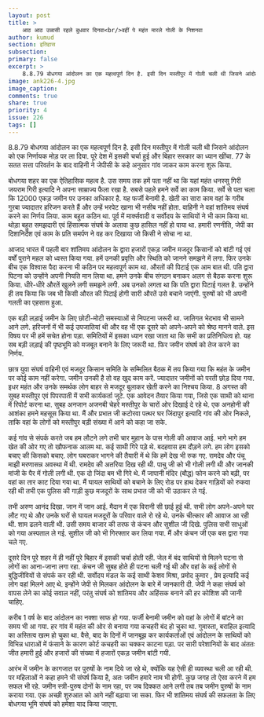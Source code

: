 ```yaml
---
layout: post
title: >
    आठ आठ उन्नासी रहले बुधवार दिनवा<br/>वहीं पे महंत मारले गोली के निशनवा 
author: kumud
section: इतिहास
subsection:
primary: false
excerpt: >
    8.8.79 बोधगया आंदोलन का एक महत्वपूर्ण दिन है. इसी दिन मस्तीपुर में गोली चली थी जिसने आंदोलन को एक निर्णायक मोड़ पर ला दिया. पूरे देश में इसकी चर्चा हुई और बिहार सरकार का ध्यान खींचा. 77 के सतत सत्ता परिवर्तन के बाद वाहिनी ने जेपीसी के कहे अनुसार गांव जाकर काम करना शुरू किया.
image: ank226-4.jpg
image_caption: 
comments: true
share: true
priority: 4
issue: 226
tags: []
---
```


8.8.79 बोधगया आंदोलन का एक महत्वपूर्ण दिन है. इसी दिन मस्तीपुर में गोली चली थी जिसने आंदोलन को एक निर्णायक मोड़ पर ला दिया. पूरे देश में इसकी चर्चा हुई और बिहार सरकार का ध्यान खींचा. 77 के सतत सत्ता परिवर्तन के बाद वाहिनी ने जेपीसी के कहे अनुसार गांव जाकर काम करना शुरू किया.

बोधगया शहर का एक ऐतिहासिक महत्व है. उस समय तक हमें पता नहीं था कि यहां महंत धनस्सु गिरी जयराम गिरी इत्यादि ने अपना साम्राज्य फैला रखा है. सबसे पहले हमने सर्वे का काम किया. सर्वे से पता चला कि 12000 एकड़ जमीन पर उनका अधिकार है. यह फर्जी बेनामी है. खेती का सारा काम वहां के गरीब गुरबा ज्यादातर हरिजन करते हैं और उन्हें भरपेट खाना भी नसीब नहीं होता.  वाहिनी ने वहां शांतिमय संघर्ष करने का निर्णय लिया. काम बहुत कठिन था. पूर्व में मार्क्सवादी व सर्वोदय के साथियों ने भी काम किया था. थोड़ा बहुत समझदारी एवं हिंसात्मक संघर्ष के अलावा कुछ हासिल नहीं हो पाया था. हमारी रणनीति, जेपी का दिशानिर्देश एवं काम के प्रति समर्पण ने वह कर दिखाया जो किसी ने सोचा ना था.

आजाद भारत में पहली बार शांतिमय आंदोलन के द्वारा हजारों एकड़ जमीन मजदूर किसानों को बांटी गई एवं वर्षों पुराने महल  को ध्वस्त किया गया. हमें उनकी प्रवृत्ति और स्थिति को जानने समझने में लगा. फिर उनके बीच एक विश्वास पैदा करना भी कठिन पर महत्वपूर्ण काम था. औरतों की पिटाई एक आम बात थी. पति द्वारा पिटना को उन्होंने अपनी नियति मान लिया था. हमने उनके बीच संगठन बनाकर अलग से बैठक करना शुरू किया. धीरे-धीरे औरतें खुलने लगी समझने लगी. अब उनको लगता था कि पति द्वारा पिटाई गलत है. उन्होंने ही तय किया कि जब भी किसी औरत की पिटाई होगी सारी औरतें उसे बचाने जाएंगी. पुरुषों को भी अपनी गलती का एहसास हुआ.

एक बड़ी लड़ाई जमीन के लिए छोटी-मोटी समस्याओं से निपटना जरूरी था.  जातिगत भेदभाव भी सामने आने लगे. हरिजनों में भी कई उपजातियां थी और वह भी एक दूसरे को अपने-अपने को श्रेष्ठ मानने वाले. इस विषय पर भी हमें सचेत होना पड़ा. समितियों में इसका ध्यान रखा जाता था कि सभी का प्रतिनिधित्व हो. यह सब बड़ी लड़ाई की पृष्ठभूमि को मजबूत बनाने के लिए जरूरी था. फिर जमीन संघर्ष को तेज करने का निर्णय.    

छात्र युवा संघर्ष वाहिनी एवं मजदूर किसान समिति के सम्मिलित बैठक में तय किया गया कि महंत के जमीन पर कोई काम नहीं करेगा. जमीन उनकी है तो वह खुद काम करें. ज्यादातर जमीनों को परती छोड़ दिया गया. इधर महंत और उनके समर्थक लोग बाहर से  मजदूर बुलाकर खेती करने का निश्चय किया. 8 अगस्त की सुबह मस्तीपुर एवं पिपरपाती  में सभी कार्यकर्ता जुटे. एक आवेदन तैयार किया गया, जिसे एक साथी को थाना में रिपोर्ट करना था. सुबह अनजान अजनबी चेहरे मस्तीपुर के चारों ओर दिखाई दे रहे थे. एक अनहोनी की आशंका हमने महसूस किया था. मैं और प्रभात जी कटोरवा पत्थर घर जिंदापुर  इत्यादि गांव की ओर निकले, ताकि वहां के लोगों को मस्तीपुर बड़ी संख्या में आने को कहा जा सके.

कई गांव से संपर्क करते जब हम लौटने लगे तभी चार मुहान  के पास गोली की आवाज आई. भागे भागे  हम खेत की ओर गए तो खौफनाक आलम था. कई साथी गिरे पड़े थे. बदहवास हम दौड़ने लगे. हम लोग इसको बचाए की किसको बचाए. लोग घबराकर भागने की तैयारी में थे कि हमें देख भी रुक गए. रामदेव और पंचू माझी मरणासन्न अवस्था में थी. रामदेव की अतरिया दिख रही थी. पाचु जी को भी गोली लगी थी और जानकी मांजी के पैर में गोली लगी थी. एक दो जिंदा बम भी गिरे थे. मैं जापानी मंदिर (बौद्ध) फोन करने को बढ़ी, पर वहां का तार काट दिया गया था.  मैं घायल साथियों को बचाने के लिए रोड पर हाथ देकर गाड़ियों को रुकवा रही थी तभी एक पुलिस की गाड़ी कुछ मजदूरों के साथ प्रभात जी को भी उठाकर ले गई.        

तभी अरुण आनंद दिखा. जान में जान आई. मैदान में एक विरानी सी छाई हुई थी. सभी लोग अपने-अपने घर लौट गए थे और उनके घरों से घायल मजदूरों के परिवार वाले रो रहे थे. उनके चीत्कार की आवाज आ रही थी. शाम ढलने वाली थी. उसी समय बाजार की तरफ से कंचन और सुशील जी दिखे. पुलिस सभी साधुओं को गया अस्पताल ले गई. सुशील जी को भी गिरफ्तार कर लिया गया. मैं और कंचन जी एक बस द्वारा गया चले गए.

दूसरे दिन पूरे शहर में ही नहीं पूरे बिहार में इसकी चर्चा होती रही. जेल में बंद साथियों से मिलने पटना से लोगों का आना-जाना लगा रहा. कंचन जी सुबह होते ही पटना चली गई थी और वहां के कई लोगों से बुद्धिजीवियों से संपर्क कर रही थी.  सर्वोदय मंडल के कई साथी केशव मिश्रा, प्रमोद कुमार , प्रेम इत्यादि कई लोग वहां मिलने आए थे. इन्होंने जेपी से मिलकर आंदोलन के बारे में जानकारी दी.  जेपी ने कहा संघर्ष को वापस लेने का कोई सवाल नहीं, परंतु संघर्ष को शांतिमय और अहिंसक बनाने की हर कोशिश की जानी चाहिए.  

करीब 1 वर्ष के बाद आंदोलन का नक्शा साफ हो गया. फर्जी बेनामी जमीन को वहां के लोगों में बांटने का समय भी आ गया.  हर गांव में महंत की ओर से बनाया गया कचहरी बंद हो चुका था. गुमास्ता, बराहिल इत्यादि का अस्तित्व खत्म हो चुका था. वैसे, बाद के दिनों में जानबूझ कर कार्यकर्ताओं एवं आंदोलन के साथियों को विभिन्न धाराओं में फंसाने के कारण कोर्ट कचहरी का चक्कर काटना पड़ा. पर सारी परेशानियों के बाद अंततः जीत हमारी हुई और हजारों की संख्या में हजारों एकड़ जमीन बांटी गयी.

आरंभ में जमीन के कागजात पर पुरुषों के नाम दिये जा रहे थे, क्योंकि यह ऐसी ही व्यवस्था चली आ रही थी. पर महिलाओं ने कहा हमने भी संघर्ष किया है, अतः जमीन हमारे नाम भी होगी. कुछ जगह तो ऐसा करने में हम सफल भी रहे. जमीन स्त्री-पुरुष दोनों के नाम रहा, पर जब दिक्कत आने लगी तब तब जमीन पुरुषों के नाम कराया गया. एक अच्छी शुरुआत को आगे नहीं बढ़ाया जा सका. फिर भी शांतिमय  संघर्ष की सफलता के लिए बोधगया भूमि संघर्ष को हमेशा याद किया जाएगा.